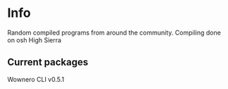 # Info  
Random compiled programs from around the community. 
Compiling done on osh High Sierra

## Current packages

Wownero CLI v0.5.1
